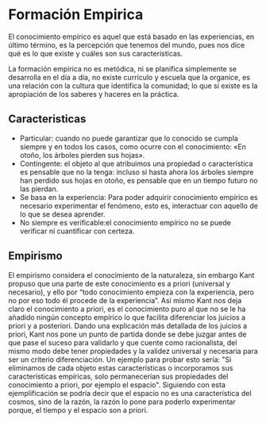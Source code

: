# Formación Empirica
El conocimiento empírico es aquel que está basado en las experiencias, en último término, 
es la percepción que tenemos del mundo, pues nos dice qué es lo que existe y cuáles son 
sus características.

La formación empírica no es metódica, ni se planifica simplemente se desarrolla en el día a día, no existe currículo y escuela que la organice, es una relación con la cultura que identifica la comunidad; lo que sí existe es la apropiación de los saberes y haceres en la práctica.

## Caracteristicas
* Particular: cuando no puede garantizar que lo conocido se cumpla siempre y en todos los casos, como ocurre con el conocimiento: «En otoño, los árboles pierden sus hojas».
* Contingente: el objeto al que atribuimos una propiedad o característica es pensable que no la tenga: incluso si hasta ahora los árboles siempre han perdido sus hojas en otoño, es pensable que en un tiempo futuro no las pierdan.
* Se basa en la experiencia: Para poder adquirir conocimiento empírico es necesario experimentar el fenómeno, esto es, interactuar con aquello de lo que se desea aprender.
* No siempre es verificable:el conocimiento empírico no se puede verificar ni cuantificar con certeza. 

## Empirismo

El empirismo considera el conocimiento de la naturaleza, sin embargo Kant propuso que una parte de este conocimiento es a priori (universal y necesario), y ello por “todo conocimiento empieza con la experiencia, pero no por eso todo él procede de la experiencia”. Así mismo Kant nos deja claro el conocimiento a priori, es el conocimiento puro al que no se le ha añadido ningún concepto empírico lo que facilita diferenciar los juicios a priori y a posteriori. Dando una explicación más detallada de los juicios a priori, Kant nos pone un punto de partida donde se debe juzgar antes de que pase el suceso para validarlo y que cuente como racionalista, del mismo modo debe tener propiedades y la validez universal y necesaria para ser un criterio diferenciación. Un ejemplo para probar esto sería: "Si eliminamos de cada objeto estas características o incorporamos sus características empíricas, solo permanecerían sus propiedades del conocimiento a priori, por ejemplo el espacio". Siguiendo con esta ejemplificación se podría decir que el espacio no es una característica del cosmos, sino de la razón, la razón lo pone para poderlo experimentar porque, el tiempo y el espacio son a priori.


